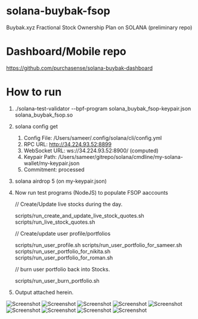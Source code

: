 # solana-buybak-fsop
Buybak.xyz Fractional Stock Ownership Plan on SOLANA (preliminary repo)

# Dashboard/Mobile repo
https://github.com/purchasense/solana-buybak-dashboard

# How to run
1. ./solana-test-validator --bpf-program solana_buybak_fsop-keypair.json solana_buybak_fsop.so
2. solana config get
    1. Config File: /Users/sameer/.config/solana/cli/config.yml
    2. RPC URL: http://34.224.93.52:8899
    3. WebSocket URL: ws://34.224.93.52:8900/ (computed)
    4. Keypair Path: /Users/sameer/gitrepo/solana/cmdline/my-solana-wallet/my-keypair.json
    5. Commitment: processed
6. solana airdrop 5 (on my-keypair.json)
7. Now run test programs (NodeJS) to populate FSOP aaccounts

    // Create/Update live stocks during the day.

    scripts/run_create_and_update_live_stock_quotes.sh
    scripts/run_live_stock_quotes.sh

    // Create/update user profile/portfolios

    scripts/run_user_profile.sh
    scripts/run_user_portfolio_for_sameer.sh
    scripts/run_user_portfolio_for_nikita.sh
    scripts/run_user_portfolio_for_roman.sh

    // burn user portfolio back into Stocks.

    scripts/run_user_burn_portfolio.sh

8. Output attached herein.

![Screenshot](BuyBak1.png)        ![Screenshot](BuyBak2.png)
![Screenshot](BuyBakWebTVL.png)
![Screenshot](screenshot1.png)
![Screenshot](screenshot2.png)
![Screenshot](screenshot3.png)
![Screenshot](screenshot4.png)
![Screenshot](screenshot5.png)
![Screenshot](screenshot6.png)
